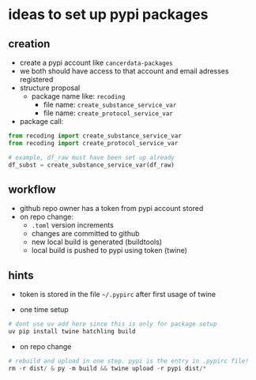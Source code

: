 # ideas to set up pypi packages

## creation

- create a pypi account like `cancerdata-packages`
- we both should have access to that account and email adresses registered
- structure proposal
  - package name like: `recoding`
    - file name: `create_substance_service_var`
    - file name: `create_protocol_service_var`
- package call:

```python
from recoding import create_substance_service_var
from recoding import create_protocol_service_var

# example, df_raw must have been set up already
df_subst = create_substance_service_var(df_raw)
```

## workflow

- github repo owner has a token from pypi account stored
- on repo change:
  - `.toml` version increments
  - changes are committed to github
  - new local build is generated (buildtools)
  - local build is pushed to pypi using token (twine)

## hints

- token is stored in the file `~/.pypirc` after first usage of twine

- one time setup

```python
# dont use uv add here since this is only for package setup
uv pip install twine hatchling build
```

- on repo change

```python
# rebuild and upload in one step. pypi is the entry in .pypirc file!
rm -r dist/ & py -m build && twine upload -r pypi dist/*
```

